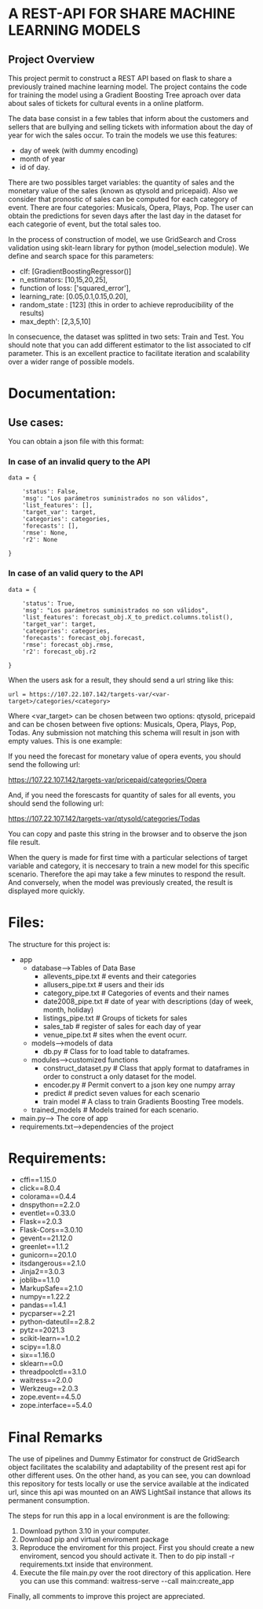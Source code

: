 # A REST-API FOR SHARE MACHINE LEARNING MODELS

## Project Overview

This project permit to construct a REST API based on flask to share a previously trained machine learning model. The project contains the code for training the model using a Gradient Boosting Tree aproach over data about sales of tickets for cultural events in a online platform.

The data base consist in a few tables that inform about the customers and sellers that are bullying and selling tickets with information about the day of year for wich the sales occur. To train the models we use this features:

- day of week (with dummy encoding)
- month of year
- id of day.

There are two possibles target variables: the quantity of sales and the monetary value of the sales (known as 
qtysold and pricepaid). Also we consider that pronostic of sales can be computed for each category of event. There are four categories: Musicals, Opera, Plays, Pop. The user can obtain the predictions for seven days after the last day in the dataset for each categorie of event, but the total sales too.

In the process of construction of model, we use GridSearch and Cross validation using skit-learn library for python (model_selection module). We define and search space for this parameters: 

- clf: [GradientBoostingRegressor()]
- n_estimators: [10,15,20,25],
- function of loss: ['squared_error'],
- learning_rate: [0.05,0.1,0.15,0.20],
- random_state : [123] (this in order to achieve reproducibility of the results)
- max_depth': [2,3,5,10]

In consecuence, the dataset was splitted in two sets: Train and Test. You should note that you can add different estimator to the list associated to clf parameter. This is an excellent practice to facilitate iteration and scalability over a wider range of possible models.

# Documentation:

## Use cases:

You can obtain a json file with this format:

### In case of an invalid query to the API

```
data = {

    'status': False,
    'msg': "Los parámetros suministrados no son válidos",
    'list_features': [],
    'target_var': target,
    'categories': categories,
    'forecasts': [],
    'rmse': None,
    'r2': None

}

```

### In case of an valid query to the API

```
data = {

    'status': True,
    'msg': "Los parámetros suministrados no son válidos",
    'list_features': forecast_obj.X_to_predict.columns.tolist(),
    'target_var': target,
    'categories': categories,
    'forecasts': forecast_obj.forecast,
    'rmse': forecast_obj.rmse,
    'r2': forecast_obj.r2

} 

```

When the users ask for a result, they should send a url string like this:

```
url = https://107.22.107.142/targets-var/<var-target>/categories/<category>

```

Where <var_target> can be chosen between two options: qtysold, pricepaid and <categories> can be chosen between five options: Musicals, Opera, Plays, Pop, Todas. Any submission not matching this schema will result in json with empty values. This is one example:

If you need the forecast for monetary value of opera events, you should send the following url:

https://107.22.107.142/targets-var/pricepaid/categories/Opera

And, if you need the forescasts for quantity of sales for all events, you should send the following url:

https://107.22.107.142/targets-var/qtysold/categories/Todas

You can copy and paste this string in the browser and to observe the json file result.

When the query is made for first time with a particular selections of target variable and category, it is neccesary to train a new model for this specific scenario. Therefore the api may take a few minutes to respond the result. And conversely, when the model was previously created, the result is displayed more quickly.

# Files:

The structure for this project is:

- app
   - database-->Tables of Data Base
      - allevents_pipe.txt  # events and their categories
      - allusers_pipe.txt  # users and their ids
      - category_pipe.txt # Categories of events and their names
      - date2008_pipe.txt # date of year with descriptions (day of week, month, holiday)
      - listings_pipe.txt # Groups of tickets for sales
      - sales_tab # register of sales for each day of year
      - venue_pipe.txt # sites when the event ocurr.
   - models-->models of data
      - db.py # Class for to load table to dataframes.
   - modules-->customized functions
      - construct_dataset.py # Class that apply format to dataframes in order to construct a only dataset for the model.
      - encoder.py # Permit convert to a json key one numpy array 
      - predict  # predict seven values for each scenario
      - train model # A class to train Gradients Boosting Tree models.
   - trained_models # Models trained for each scenario.
- main.py--> The core of app
- requirements.txt-->dependencies of the project
 
 # Requirements:

- cffi==1.15.0
- click==8.0.4
- colorama==0.4.4
- dnspython==2.2.0
- eventlet==0.33.0
- Flask==2.0.3
- Flask-Cors==3.0.10
- gevent==21.12.0
- greenlet==1.1.2
- gunicorn==20.1.0
- itsdangerous==2.1.0
- Jinja2==3.0.3
- joblib==1.1.0
- MarkupSafe==2.1.0
- numpy==1.22.2
- pandas==1.4.1
- pycparser==2.21
- python-dateutil==2.8.2
- pytz==2021.3
- scikit-learn==1.0.2
- scipy==1.8.0
- six==1.16.0
- sklearn==0.0
- threadpoolctl==3.1.0
- waitress==2.0.0
- Werkzeug==2.0.3
- zope.event==4.5.0
- zope.interface==5.4.0

 # Final Remarks

The use of pipelines and Dummy Estimator for construct de GridSearch object facilitates the scalability and adaptability of the present rest api for other different uses. On the other hand, as you can see, you can download this repository for tests locally or use the service available at the indicated url, since this api was mounted on an AWS LightSail instance that allows its permanent consumption.

 The steps for run this app in a local environment is are the following:

 1. Download python 3.10 in your computer.
 2. Download pip and virtual enviroment package
 3. Reproduce the enviroment for this project. First you should create a new enviroment, sencod you should activate it. Then to do pip install -r requirements.txt inside that environment.
 4. Execute the file main.py over the root directory of this application. Here you can use this command: waitress-serve --call main:create_app

Finally, all comments to improve this project are appreciated. 
